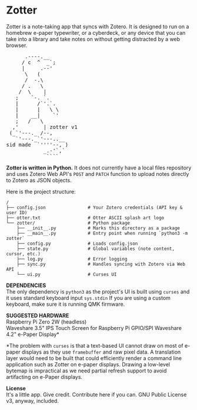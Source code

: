 # Zotter
Zotter is a note-taking app that syncs with Zotero. It is designed to run on a homebrew e-paper typewriter, or a cyberdeck, or any device that you can take into a library and take notes on without getting distracted by a web browser.

<pre>
      .----.__
     / c  ^  _`;
     |     .--'
      \   (
      /  -.\
     / .   \
    /  \    |
   ;    `-. `.
   |      /`'.`.
   |      |   \ \
   |    __|    `'
   ;   /   \
  ,'        | zotter v1
 (_`'---._ /--,
   `'---._`'---..__
sid made  `''''--, )
            _.-'`,`
             ````
</pre>

**Zotter is written in Python.** It does not currently have a local files repository and uses Zotero Web API's `POST` and `PATCH` function to upload notes directly to Zotero as JSON objects.

Here is the project structure:

```
/
├── config.json                # Your Zotero credentials (API key & user ID)
├── otter.txt                  # Otter ASCII splash art logo
└── zotter/                    # Python package
    ├── __init__.py            # Marks this directory as a package
    ├── __main__.py            # Entry point when running `python3 -m zotter`
    ├── config.py              # Loads config.json
    ├── state.py               # Global variables (note content, cursor, etc.)
    ├── log.py                 # Error logging
    ├── sync.py                # Handles syncing with Zotero via Web API
    └── ui.py                  # Curses UI
```

**DEPENDENCIES** <br>
The only dependency is `python3` as the project's UI is built using `curses` and it uses standard keyboard input `sys.stdin`
If you are using a custom keyboard, make sure it is running QMK firmware.

**SUGGESTED HARDWARE** <br>
Raspberry Pi Zero 2W (headless) <br>
Waveshare 3.5" IPS Touch Screen for Raspberry Pi GPIO/SPI
Waveshare 4.2" e-Paper Display*

*The problem with `curses` is that a text-based UI cannot draw on most of e-paper displays as they use `framebuffer` and raw pixel data. A translation layer would need to be built that could efficiently render a command line application such as Zotter on e-paper displays. Drawing a low-level bytemap is impractical as we need partial refresh support to avoid artifacting on e-Paper displays.

**License** <br>
It's a little app. Give credit. Contribute here if you can. GNU Public License v3, anyway, included.
